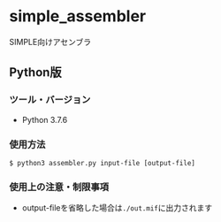 # simple_assembler
SIMPLE向けアセンブラ

## Python版
### ツール・バージョン
- Python 3.7.6
### 使用方法
```
$ python3 assembler.py input-file [output-file]
```
### 使用上の注意・制限事項
- output-fileを省略した場合は`./out.mif`に出力されます
